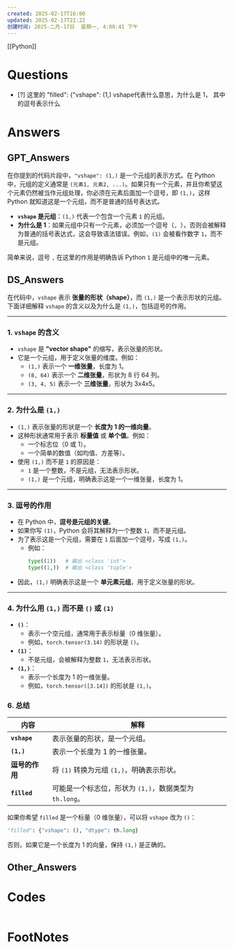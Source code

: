 ```yaml
---
created: 2025-02-17T16:00
updated: 2025-02-17T22:22
创建时间: 2025-二月-17日  星期一, 4:00:41 下午
---
```

[[Python]]

# Questions

- [?] 这里的  "filled": {"vshape": (1,) vshape代表什么意思，为什么是 1， 其中的逗号表示什么


# Answers

## GPT_Answers
在你提到的代码片段中，`"vshape": (1,)` 是一个元组的表示方式。在 Python 中，元组的定义通常是 `(元素1, 元素2, ...)`。如果只有一个元素，并且你希望这个元素仍然被当作元组处理，你必须在元素后面加一个逗号，即 `(1,)`，这样 Python 就知道这是一个元组，而不是普通的括号表达式。

- **`vshape` 是元组**：`(1,)` 代表一个包含一个元素 `1` 的元组。
- **为什么是 1**：如果元组中只有一个元素，必须加一个逗号（`, `），否则会被解释为普通的括号表达式，这会导致语法错误。例如，`(1)` 会被看作数字 `1`，而不是元组。
  
简单来说，逗号 `,` 在这里的作用是明确告诉 Python `1` 是元组中的唯一元素。

## DS_Answers
在代码中，`vshape` 表示 **张量的形状（shape）**，而 `(1,)` 是一个表示形状的元组。下面详细解释 `vshape` 的含义以及为什么是 `(1,)`，包括逗号的作用。

---

### 1. **`vshape` 的含义**
- `vshape` 是 **"vector shape"** 的缩写，表示张量的形状。
- 它是一个元组，用于定义张量的维度。例如：
  - `(1,)` 表示一个 **一维张量**，长度为 1。
  - `(8, 64)` 表示一个 **二维张量**，形状为 8 行 64 列。
  - `(3, 4, 5)` 表示一个 **三维张量**，形状为 3x4x5。

---

### 2. **为什么是 `(1,)`**
- `(1,)` 表示张量的形状是一个 **长度为 1 的一维向量**。
- 这种形状通常用于表示 **标量值** 或 **单个值**。例如：
  - 一个标志位（0 或 1）。
  - 一个简单的数值（如均值、方差等）。
- 使用 `(1,)` 而不是 `1` 的原因是：
  - `1` 是一个整数，不是元组，无法表示形状。
  - `(1,)` 是一个元组，明确表示这是一个一维张量，长度为 1。

---

### 3. **逗号的作用**
- 在 Python 中，**逗号是元组的关键**。
- 如果你写 `(1)`，Python 会将其解释为一个整数 `1`，而不是元组。
- 为了表示这是一个元组，需要在 `1` 后面加一个逗号，写成 `(1,)`。
  - 例如：
    ```python
    type((1))   # 输出 <class 'int'>
    type((1,))  # 输出 <class 'tuple'>
    ```
- 因此，`(1,)` 明确表示这是一个 **单元素元组**，用于定义张量的形状。

---

### 4. **为什么用 `(1,)` 而不是 `()` 或 `(1)`**
- **`()`**：
  - 表示一个空元组，通常用于表示标量（0 维张量）。
  - 例如，`torch.tensor(3.14)` 的形状是 `()`。
- **`(1)`**：
  - 不是元组，会被解释为整数 `1`，无法表示形状。
- **`(1,)`**：
  - 表示一个长度为 1 的一维张量。
  - 例如，`torch.tensor([3.14])` 的形状是 `(1,)`。

### 6. **总结**
| 内容          | 解释                                                                 |
|---------------|----------------------------------------------------------------------|
| **`vshape`**  | 表示张量的形状，是一个元组。                                        |
| **`(1,)`**    | 表示一个长度为 1 的一维张量。                                       |
| **逗号的作用**| 将 `(1)` 转换为元组 `(1,)`，明确表示形状。                          |
| **`filled`**  | 可能是一个标志位，形状为 `(1,)`，数据类型为 `th.long`。             |

如果你希望 `filled` 是一个标量（0 维张量），可以将 `vshape` 改为 `()`：
```python
"filled": {"vshape": (), "dtype": th.long}
```
否则，如果它是一个长度为 1 的向量，保持 `(1,)` 是正确的。

## Other_Answers


# Codes

```python

```



# FootNotes